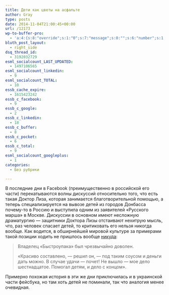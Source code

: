 ```yaml
---
title: Дети как цветы на асфальте
author: Gray
type: posts
date: 2014-11-04T21:00:45+00:00
url: /12173
wp-to-buffer-pro:
  - 'a:4:{s:8:"override";s:1:"0";s:7:"message";s:0:"";s:6:"number";s:1:"1";s:16:"alternateMessage";s:0:"";}'
bluth_post_layout:
  - right_side
dsq_thread_id:
  - 3192032729
esml_socialcount_LAST_UPDATED:
  - 1497106565
esml_socialcount_linkedin:
  - 9
esml_socialcount_TOTAL:
  - 10
essb_cache_expire:
  - 1615423242
essb_c_facebook:
  - 9
essb_c_google:
  - 2
essb_c_linkedin:
  - 18
essb_c_buffer:
  - 8
essb_c_pocket:
  - 6
essb_c_total:
  - 9
esml_socialcount_googleplus:
  - 1
categories:
  - Без рубрики

---
```








В последние дни в Facebook (преимущественно в российской его части) перекатываются волны дискуссий относительно того, что есть такая Доктор Лиза, которая занимается благотворительной помощью, а теперь специализируется на вывозе детей из городов Донбасса почему-то в Россию и выступила одним из заявителей &#171;Русского марша&#187; в Москве. Дискуссии в основном имеют несложную драматургию — защитники Доктора Лизы отстаивают нехитрую мысль, что, раз человек спасает детей, то критиковать его нельзя никогда вообще. Как водится, в обширнейшей мировой культуре за примерами такой позиции ходить не пришлось вообще <a href="http://lib.ru/ILFPETROV/dwenadcatx.txt" target="_blank">никуда</a>:

> Владелец &#171;Быстроупака&#187; был чрезвычайно доволен.
> 
> &#171;Красиво составлено, &#8212; решил он, &#8212; под таким соусом и деньги дать можно. В случае удачи &#8212; почет! Не вышло &#8212; мое дело шестнадцатое. Помогал детям, и дело с концом&#187;.

Примерно похожая история в эти же дни приключилась и в украинской части фейсбука, но там хоть детей не поминали, так что аналогия менее очевидная.
